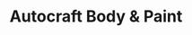 ---
title: "Autocraft Body & Paint"
url: /montebello/autocraft-body-und-paint/
shop: Autowerkstatt
---